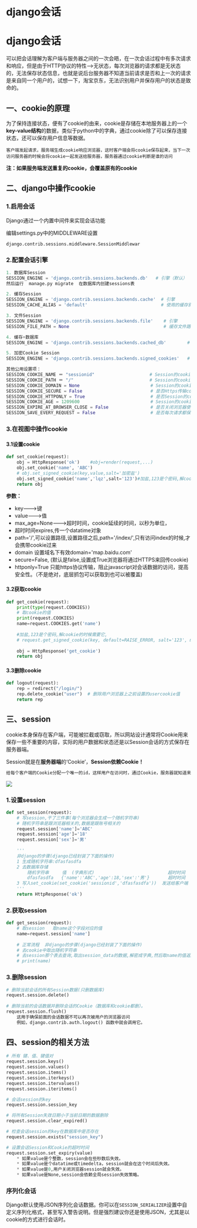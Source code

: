 # django会话

# django会话

可以把会话理解为客户端与服务器之间的一次会晤，在一次会话过程中有多次请求和响应，但是由于HTTP协议的特性-->无状态，每次浏览器的请求都是无状态的，无法保存状态信息，也就是说后台服务器不知道当前请求是否和上一次的请求是来自同一个用户的，试想一下，淘宝京东，无法识别用户并保存用户的状态是致命的。

## 一、cookie的原理

为了保持连接状态，便有了cookie的由来，cookie是存储在本地服务器上的一个**key-value结构**的数据，类似于python中的字典，通过cookie除了可以保存连接状态，还可以保存用户信息等数据。

```
客户端发起请求，服务端生成cookie响应浏览器，这时客户端会将cookie保存起来，当下一次访问服务器的时候会将cookie一起发送给服务器，服务器通过cookie判断是谁的访问
```

**注：如果服务端发送重复的cookie，会覆盖原有的cookie**

## 二、django中操作cookie

### 1.启用会话

Django通过一个内置中间件来实现会话功能

编辑settings.py中的MIDDLEWARE设置

```python
django.contrib.sessions.middleware.SessionMiddlewar
```

### 2.配置会话引擎

```python
1. 数据库Session
SESSION_ENGINE = 'django.contrib.sessions.backends.db'   # 引擎（默认）
然后运行  manage.py migrate  在数据库内创建sessions表

2. 缓存Session
SESSION_ENGINE = 'django.contrib.sessions.backends.cache'  # 引擎
SESSION_CACHE_ALIAS = 'default'                            # 使用的缓存别名（默认内存缓存，也可以是memcache），此处别名依赖缓存的设置

3. 文件Session
SESSION_ENGINE = 'django.contrib.sessions.backends.file'    # 引擎
SESSION_FILE_PATH = None                                    # 缓存文件路径，如果为None，则使用tempfile模块获取一个临时地址tempfile.gettempdir() 

4. 缓存+数据库
SESSION_ENGINE = 'django.contrib.sessions.backends.cached_db'        # 引擎

5. 加密Cookie Session
SESSION_ENGINE = 'django.contrib.sessions.backends.signed_cookies'   # 引擎

其他公用设置项：
SESSION_COOKIE_NAME ＝ "sessionid"                     # Session的cookie保存在浏览器上时的key，即：sessionid＝随机字符串（默认）
SESSION_COOKIE_PATH ＝ "/"                             # Session的cookie保存的路径（默认）
SESSION_COOKIE_DOMAIN = None                           # Session的cookie保存的域名（默认）
SESSION_COOKIE_SECURE = False                          # 是否Https传输cookie（默认）
SESSION_COOKIE_HTTPONLY = True                         # 是否Session的cookie只支持http传输（默认）
SESSION_COOKIE_AGE = 1209600                           # Session的cookie失效日期（2周）（默认）
SESSION_EXPIRE_AT_BROWSER_CLOSE = False                # 是否关闭浏览器使得Session过期（默认）
SESSION_SAVE_EVERY_REQUEST = False                     # 是否每次请求都保存Session，默认修改之后才保存（默认）
```

### 3.在视图中操作cookie

#### 3.1设置cookie

```python
def set_cookie(request):
    obj = HttpResponse('ok')    #obj=render(request,...)
    obj.set_cookie('name', 'ABC')
    # obj.set_signed_cookie(key,value,salt='加密盐')
    obj.set_signed_cookie('name','lqz',salt='123')#加盐,123是个密码,解cookie的时候需要它,
    return obj
```

**参数：**

- key--->键
- value--->值
- max_age=None--->超时时间，cookie延续的时间，以秒为单位，
- 超时时间expires,传一个datatime对象	
- path='/',可以设置路径,设置路径之后,path='/index/',只有访问index的时候,才会携带cookie过来
- domain 设置域名下有效domain='map.baidu.com'
- secure=False, (默认是false,设置成True浏览器将通过HTTPS来回传cookie)
- httponly=True 只能https协议传输，阻止javascript对会话数据的访问，提高安全性。（不是绝对，底层抓包可以获取到也可以被覆盖)

#### 3.2获取cookie

```python
def get_cookie(request):
    print(type(request.COOKIES))
    # 取cookie的值
    print(request.COOKIES)
    name=request.COOKIES.get('name')
    
    #加盐,123是个密码,解cookie的时候需要它,
	# request.get_signed_cookie(key, default=RAISE_ERROR, salt='123', max_age=None)
    
    obj = HttpResponse('get_cookie')
    return obj
```

#### 3.3删除cookie

```python
def logout(request):
    rep = redirect("/login/")
    rep.delete_cookie("user")  # 删除用户浏览器上之前设置的usercookie值
    return rep
```

## 三、session

cookie本身保存在客户端，可能被拦截或窃取，所以网站设计通常将Cookie用来保存一些不重要的内容，实际的用户数据和状态还是以Session会话的方式保存在服务器端。

Session就是在**服务器端**的‘Cookie’，**Session依赖Cookie！**

```python
给每个客户端的Cookie分配一个唯一的id，这样用户在访问时，通过Cookie，服务器就知道来的人是“谁”。然后我们再根据不同的Cookie的id，在服务器上保存一段时间的私密资料，如“账号密码”等等。
```

![](C:\Users\Mine\Desktop\django\img\session.png)

### 1.设置session

```python
def set_session(request):
    # 写session,干了三件事(每个浏览器会生成一个随机字符串)
    # 随机字符串是跟浏览器相关的,数据是跟账号相关的
    request.session['name']='ABC'
    request.session['age']='18'
    request.session['sex']='男'
    
    '''
    非django的步骤(django已经封装了下面的操作)
    1 生成随机字符串:dfasfasdfa
	2 去数据库存储
	    随机字符串     值  (字典形式)                            超时时间
	    dfasfasdfa   {'name':'ABC','age':18,'sex':'男'}       超时时间
	3 写入set_cookie(set_cookie('sessionid','dfasfasdfa'))  发送给客户端
    '''
    return HttpResponse('ok')
```

### 2.获取session

```python
def get_session(request):
    # 取session   取name这个字段对应的值
    name=request.session['name']
    
    # 正常流程  非django的步骤(django已经封装了下面的操作)
    # 去cookie中取出随机字符串
    # 去session那个表去查询,取出session_data的数据,解密成字典,然后取name的值返回
    # print(name)
```

### 3.删除session

```python
# 删除当前会话的所有Session数据(只删数据库)
request.session.delete()
　　
# 删除当前的会话数据并删除会话的Cookie（数据库和cookie都删）。
request.session.flush() 
    这用于确保前面的会话数据不可以再次被用户的浏览器访问
    例如，django.contrib.auth.logout() 函数中就会调用它。
```

## 四、session的相关方法

```python
# 所有 键、值、键值对
request.session.keys()
request.session.values()
request.session.items()
request.session.iterkeys()
request.session.itervalues()
request.session.iteritems()

# 会话session的key
request.session.session_key

# 将所有Session失效日期小于当前日期的数据删除
request.session.clear_expired()

# 检查会话session的key在数据库中是否存在
request.session.exists("session_key")

# 设置会话Session和Cookie的超时时间
request.session.set_expiry(value)
    * 如果value是个整数，session会在些秒数后失效。
    * 如果value是个datatime或timedelta，session就会在这个时间后失效。
    * 如果value是0,用户关闭浏览器session就会失效。
    * 如果value是None,session会依赖全局session失效策略。
```

### 序列化会话

Django默认使用JSON序列化会话数据。你可以在`SESSION_SERIALIZER`设置中自定义序列化格式，甚至写入警告说明。但是强烈建议你还是使用JSON，尤其是以cookie的方式进行会话时。
